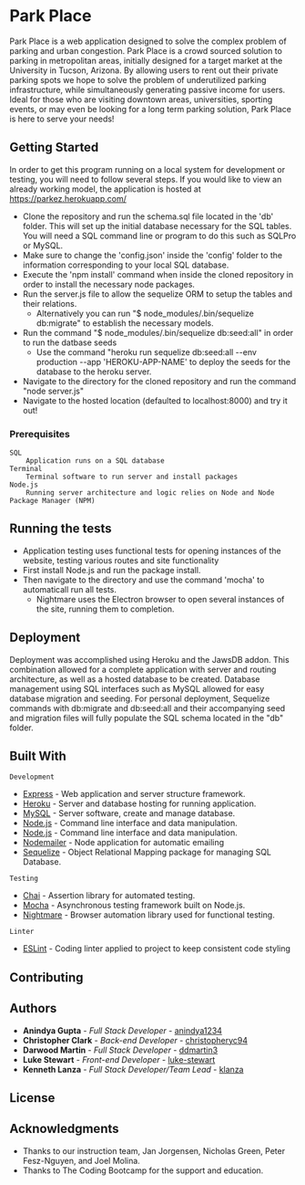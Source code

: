 # Park Place

Park Place is a web application designed to solve the complex problem of parking and urban congestion. Park Place is a crowd sourced solution to parking in metropolitan areas, initially designed for a target market at the University in Tucson, Arizona. By allowing users to rent out their private parking spots we hope to solve the problem of underutilized parking infrastructure, while simultaneously generating passive income for users. Ideal for those who are visiting downtown areas, universities, sporting events, or may even be looking for a long term parking solution, Park Place is here to serve your needs!

## Getting Started

In order to get this program running on a local system for development or testing, you will need to follow several steps. If you would like to view an already working model, the application is hosted at https://parkez.herokuapp.com/

* Clone the repository and run the schema.sql file located in the 'db' folder. This will set up the initial database necessary for the SQL tables. You will need a SQL command line or program to do this such as SQLPro or MySQL.
* Make sure to change the 'config.json' inside the 'config' folder to the information corresponding to your local SQL database.
* Execute the 'npm install' command when inside the cloned repository in order to install the necessary node packages.
* Run the server.js file to allow the sequelize ORM to setup the tables and their relations.
	* Alternatively you can run "$ node_modules/.bin/sequelize db:migrate" to establish the necessary models.
* Run the command "$ node_modules/.bin/sequelize db:seed:all" in order to run the datbase seeds
	* Use the command "heroku run sequelize db:seed:all --env production --app 'HEROKU-APP-NAME' to deploy the seeds for the database to the heroku server.
* Navigate to the directory for the cloned repository and run the command "node server.js"
* Navigate to the hosted location (defaulted to localhost:8000) and try it out!

### Prerequisites

```
SQL
	Application runs on a SQL database
Terminal
	Terminal software to run server and install packages
Node.js
	Running server architecture and logic relies on Node and Node Package Manager (NPM)
```
## Running the tests

* Application testing uses functional tests for opening instances of the website, testing various routes and site functionality
* First install Node.js and run the package install.
* Then navigate to the directory and use the command 'mocha' to automaticall run all tests.
	* Nightmare uses the Electron browser to open several instances of the site, running them to completion.

## Deployment

Deployment was accomplished using Heroku and the JawsDB addon. This combination allowed for a complete application with server and routing architecture, as well as a hosted database to be created. Database management using SQL interfaces such as MySQL allowed for easy database migration and seeding. For personal deployment, Sequelize commands with db:migrate and db:seed:all and their accompanying seed and migration files will fully populate the SQL schema located in the "db" folder.

## Built With

```
Development
```
* [Express](https://expressjs.com) - Web application and server structure framework.
* [Heroku](https://www.heroku.com/) - Server and database hosting for running application.
* [MySQL](https://www.mysql.com/) - Server software, create and manage database.
* [Node.js](https://nodejs.org/en/) - Command line interface and data manipulation.
* [Node.js](https://nodejs.org/en/) - Command line interface and data manipulation.
* [Nodemailer](https://nodemailer.com/) - Node application for automatic emailing
* [Sequelize](docs.sequelizejs.com/) - Object Relational Mapping package for managing SQL Database.
```
Testing
```
* [Chai](http://www.chaijs.com/) - Assertion library for automated testing.
* [Mocha](https://mochajs.org/) - Asynchronous testing framework built on Node.js.
* [Nightmare](http://www.nightmarejs.org/) - Browser automation library used for functional testing.
```
Linter
```
* [ESLint](https://eslint.org/) - Coding linter applied to project to keep consistent code styling
  
## Contributing

## Authors

* **Anindya Gupta** - *Full Stack Developer* - [anindya1234](https://github.com/anindya1234)
* **Christopher Clark** - *Back-end Developer* - [christopheryc94](https://github.com/christopheryc94)
* **Darwood Martin** - *Full Stack Developer* - [ddmartin3](https://github.com/ddmartin3)
* **Luke Stewart** - *Front-end Developer* - [luke-stewart](https://github.com/linkadinkadoo)
* **Kenneth Lanza** - *Full Stack Developer/Team Lead* - [klanza](https://github.com/klanza)


## License


## Acknowledgments

* Thanks to our instruction team, Jan Jorgensen, Nicholas Green, Peter Fesz-Nguyen, and Joel Molina.
* Thanks to The Coding Bootcamp for the support and education.
